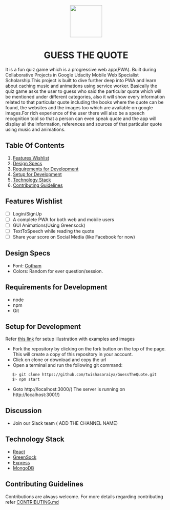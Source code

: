 <p align="center"> <img height="100" src="https://raw.githubusercontent.com/twishasaraiya/GuessTheQuote/master/design-assets/icon.png"></p>
<h1 align="center">GUESS THE QUOTE</h1>

It is a fun quiz game which is a  progressive web app(PWA). Built during Collaborative Projects in Google Udacity Mobile Web Specialist Scholarship.This project is built to dive further deep into PWA and learn about caching music and animations using service worker.
Basically the quiz game asks the user to guess who said the particular quote which will be mentioned under different categories, also it will show every information related to that particular quote including the books where the quote can be found, the websites and the images too which are available on google images.For rich experience of the user there will also be a speech recognition tool so that a person can even speak quote and the app will display all the information, references and sources of that particular quote using music and animations. 

## Table Of Contents

  1. [Features Wishlist](#features-wishlist)
  1. [Design Specs](#design-specs)
  1. [Requirements for Development](#requirements-for-development)
  1. [Setup for Development](Setup-for-Development)
  1. [Technology Stack](Technology-Stack)
  1. [Contributing Guidelines](Contributing-Guidelines)

## Features Wishlist

- [ ] Login/SignUp
- [ ] A complete PWA for both web and mobile users
- [ ] GUI Animations(Using Greensock)
- [ ] TextToSpeech while reading the quote
- [ ] Share your score on Social Media (like Facebook for now)

## Design Specs
  * Font: [Gotham](https://www.wfonts.com/font/gotham)
  * Colors: Random for ever question/session.
## Requirements for Development

 - node
 - npm
 - Git

## Setup for Development

 Refer [this link](https://codeburst.io/a-step-by-step-guide-to-making-your-first-github-contribution-5302260a2940) for setup illustration with examples and images
 - Fork the repository by clicking on the fork button on the top of the page. This will create a copy of this repository in your account.
 - Click on clone or download and copy the url
 - Open a terminal and run the following git command:
 
 ```bash
    $> git clone https://github.com/twishasaraiya/GuessTheQuote.git
    $> npm start
 ```
  - Goto http://localhost:3000/( The server is running on http://localhost:3001/)
## Discussion

 - Join our Slack team ( ADD THE CHANNEL NAME)

## Technology Stack

- [React](https://reactjs.org/)
- [GreenSock](https://greensock.com/)
- [Express](https://expressjs.com/)
- [MongoDB](https://www.mongodb.com/)

## Contributing Guidelines

Contributions are always welcome.
For more details regarding contributing refer [CONTRIBUTING.md](https://github.com/twishasaraiya/GuessTheQuote/blob/master/CONTRIBUTING.md)
